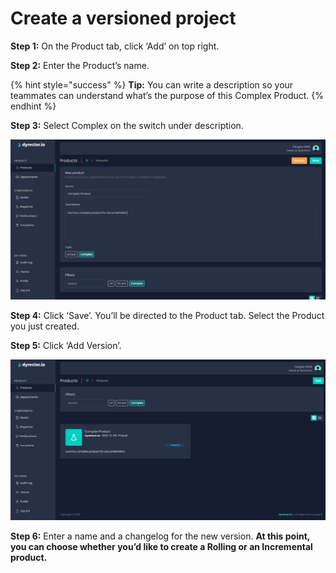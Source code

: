 # Create a versioned project

**Step 1:** On the Product tab, click ‘Add’ on top right.

**Step 2:** Enter the Product’s name.

{% hint style="success" %}
**Tip:** You can write a description so your teammates can understand what’s the purpose of this Complex Product.
{% endhint %}

**Step 3:** Select Complex on the switch under description.

![](../../../../.gitbook/assets/dyrector-io-complex-product-01.png)

**Step 4:** Click ‘Save’. You’ll be directed to the Product tab. Select the Product you just created.

**Step 5:** Click ‘Add Version’.

![](../../../../.gitbook/assets/dyrector-io-complex-product-02.png)

**Step 6:** Enter a name and a changelog for the new version. **At this point, you can choose whether you’d like to create a Rolling or an Incremental product.**
